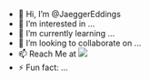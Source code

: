 - 👋 Hi, I’m @JaeggerEddings
- 👀 I’m interested in ...
- 🌱 I’m currently learning ...
- 💞️ I’m looking to collaborate on ...
- 📫 Reach Me at <img src=Jaeggereddings@outlook.com>
- ⚡ Fun fact: ...
